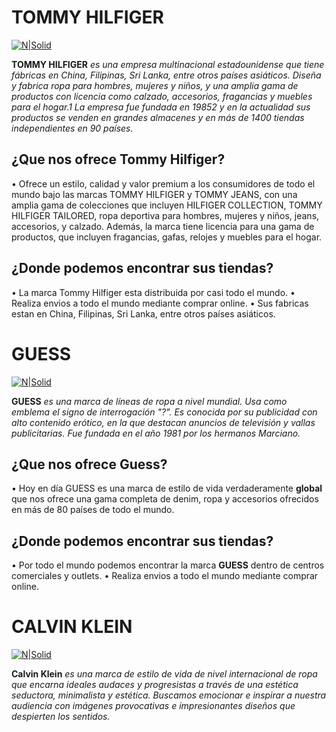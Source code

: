 # TOMMY HILFIGER #
[![N|Solid](https://i.pinimg.com/originals/2f/e1/9d/2fe19dd385a04489a7d9a0efa66acddc.jpg)](https://cl.tommy.com/)

**TOMMY HILFIGER** _es una empresa multinacional estadounidense que tiene fábricas en China, Filipinas, Sri Lanka, entre otros países asiáticos. Diseña y fabrica ropa para hombres, mujeres y niños, y una amplia gama de productos con licencia como calzado, accesorios, fragancias y muebles para el hogar.1​ La empresa fue fundada en 19852​ y en la actualidad sus productos se venden en grandes almacenes y en más de 1400 tiendas independientes en 90 países._

## ¿Que nos ofrece Tommy Hilfiger? ##
 • Ofrece un estilo, calidad y valor premium a los consumidores de todo el mundo bajo las marcas TOMMY HILFIGER y TOMMY JEANS, con una amplia gama de colecciones que incluyen HILFIGER COLLECTION, TOMMY HILFIGER TAILORED, ropa deportiva para hombres, mujeres y niños, jeans, accesorios, y calzado. Además, la marca tiene licencia para una gama de productos, que incluyen fragancias, gafas, relojes y muebles para el hogar.

## ¿Donde podemos encontrar sus tiendas?
 • La marca Tommy Hilfiger esta distribuida por casi todo el mundo.
 • Realiza envios a todo el mundo mediante comprar online.
 • Sus fabricas estan en China, Filipinas, Sri Lanka, entre otros países asiáticos.
 
 # GUESS #
 [![N|Solid](https://www.vectorkhazana.com/assets/images/products/Gues.jpg)](https://www.guess.cl/)

**GUESS** _es una marca de líneas de ropa a nivel mundial. Usa como emblema el signo de interrogación "?". Es conocida por su publicidad con alto contenido erótico, en la que destacan anuncios de televisión y vallas publicitarias. Fue fundada en el año 1981 por los hermanos Marciano._

## ¿Que nos ofrece Guess? ##
 • Hoy en día GUESS es una marca de estilo de vida verdaderamente **global** que nos ofrece una gama completa de denim, ropa y accesorios ofrecidos en más de 80 países de todo el mundo.

## ¿Donde podemos encontrar sus tiendas? ##
• Por todo el mundo podemos encontrar la marca **GUESS** dentro de centros comerciales y outlets.
• Realiza envios a todo el mundo mediante comprar online.

# CALVIN KLEIN #
[![N|Solid](https://i.pinimg.com/564x/ce/08/24/ce082447ecfd2ca748629cafe1d98737.jpg)](https://www.calvinklein.cl/mujer?utm_source=google&utm_medium=search&utm_campaign=cl_2020_alwayson&utm_content=adwords_womens_1st)

**Calvin Klein** _es una marca de estilo de vida de nivel internacional de ropa que encarna ideales audaces y progresistas a través de una estética seductora, minimalista y estética. Buscamos emocionar e inspirar a nuestra audiencia con imágenes provocativas e impresionantes diseños que despierten los sentidos._
